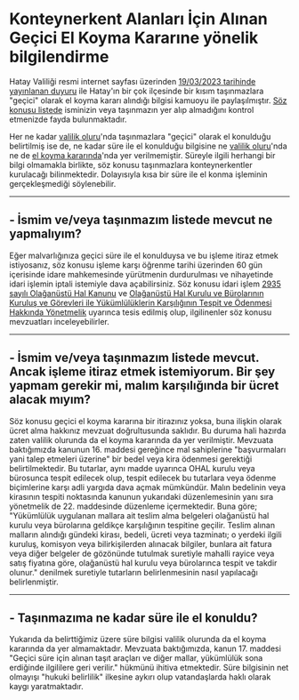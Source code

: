 # Konteynerkent Alanları İçin Alınan Geçici El Koyma Kararıne yönelik bilgilendirme
  
Hatay Valiliği resmi internet sayfası üzerinden [19/03/2023 tarihinde yayınlanan duyuru](http://www.hatay.gov.tr/konteynerkent-alanlari-icin-alinan-gecici-el-koyma-kararina-iliskin-duyuru) ile Hatay'ın bir çok ilçesinde bir kısım taşınmazlara "geçici" olarak el koyma kararı alındığı bilgisi kamuoyu ile paylaşılmıştır. [Söz konusu listede](http://www.hatay.gov.tr/kurumlar/hatay.gov.tr/Haberler/2023/03Mart/19/afad/Gecici-El-Koyma-Parsel-Listesii.pdf) isminizin veya taşınmazın yer alıp almadığını kontrol etmenizde fayda bulunmaktadır.  
  
Her ne kadar [valilik oluru](http://www.hatay.gov.tr/kurumlar/hatay.gov.tr/Haberler/2023/03Mart/19/afad/Gecici-El-Koyma-Oluru.pdf)'nda taşınmazlara "geçici" olarak el konulduğu belirtilmiş ise de, ne kadar süre ile el konulduğu bilgisine ne [valilik oluru](http://www.hatay.gov.tr/kurumlar/hatay.gov.tr/Haberler/2023/03Mart/19/afad/Gecici-El-Koyma-Oluru.pdf)'nda ne de [el koyma kararında](http://www.hatay.gov.tr/kurumlar/hatay.gov.tr/Haberler/2023/03Mart/19/afad/Gecici-El-Koyma-Yazisi.pdf)'nda yer verilmemiştir. Süreyle ilgili herhangi bir bilgi olmamakla birlikte, söz konusu taşınmazlara konteynerkentler kurulacağı bilinmektedir. Dolayısıyla kısa bir süre ile el konma işleminin gerçekleşmediği söylenebilir.  
  
-------------------
## - İsmim ve/veya taşınmazım listede mevcut ne yapmalıyım?  
Eğer malvarlığınıza geçici süre ile el konulduysa ve bu işleme itiraz etmek istiyosanız, söz konusu işleme karşı öğrenme tarihi üzerinden 60 gün içerisinde idare mahkemesinde yürütmenin durdurulması ve nihayetinde idari işlemin iptali istemiyle dava açabilirsiniz. Söz konusu idari işlem [2935 sayılı Olağanüstü Hal Kanunu](https://www.mevzuat.gov.tr/mevzuatmetin/1.5.2935.pdf) ve [Olağanüstü Hal Kurulu ve Bürolarının Kuruluş ve Görevleri ile Yükümlülüklerin Karşılığının Tespit ve Ödenmesi Hakkında Yönetmelik](https://www.mevzuat.gov.tr/mevzuatMetin/3.5.847778.pdf) uyarınca tesis edilmiş olup, ilgilinenler söz konusu mevzuatları inceleyebilirler.
  
-------------------
## - İsmim ve/veya taşınmazım listede mevcut. Ancak işleme itiraz etmek istemiyorum. Bir şey yapmam gerekir mi, malım karşılığında bir ücret alacak mıyım?
Söz konusu geçici  el koyma kararına bir itirazınız yoksa, buna ilişkin olarak ücret alma hakkınız mevzuat doğrultusunda saklıdır. Bu duruma hali hazırda zaten valilik olurunda da el koyma kararında da yer verilmiştir. Mevzuata baktığımızda kanunun 16. maddesi gereğince mal sahiplerine "başvurmaları yani talep etmeleri üzerine" bir bedel veya kira ödenmesi gerektiği belirtilmektedir. Bu tutarlar, aynı madde uyarınca OHAL kurulu veya bürosunca tespit edilecek olup, tespit edilecek bu tutarlara veya ödenme biçimlerine karşı adli yargıda dava açmak mümkündür. Malın bedelinin veya kirasının tespiti noktasında kanunun yukarıdaki düzenlemesinin yanı sıra yönetmelik de 22. maddesinde düzenleme içermektedir. Buna göre; "Yükümlülük uygulanan mallara ait teslim alma belgeleri olağanüstü hal kurulu veya bürolarına geldikçe karşılığının tespitine geçilir. Teslim alınan malların alındığı gündeki kirası, bedeli, ücreti veya tazminatı; o yerdeki ilgili kuruluş, komisyon veya bilirkişilerden alınacak bilgiler, bunlara ait fatura veya diğer belgeler de gözönünde tutulmak suretiyle mahalli rayice veya satış fiyatına göre, olağanüstü hal kurulu veya bürolarınca tespit ve takdir olunur." denilmek suretiyle tutarların belirlenmesinin nasıl yapılacağı belirlenmiştir.  
  
-------------------
## - Taşınmazıma ne kadar süre ile el konuldu?
Yukarıda da belirttiğimiz üzere süre bilgisi valilik olurunda da el koyma kararında da yer almamaktadır. Mevzuata baktığımızda, kanun 17. maddesi "Geçici süre için alınan taşıt araçları ve diğer mallar, yükümlülük sona erdiğinde ilgililere geri verilir." hükmünü ihitiva etmektedir. Süre bilgisinin net olmayışı "hukuki belirlilik" ilkesine aykırı olup vatandaşlarda haklı olarak kaygı yaratmaktadır.  
